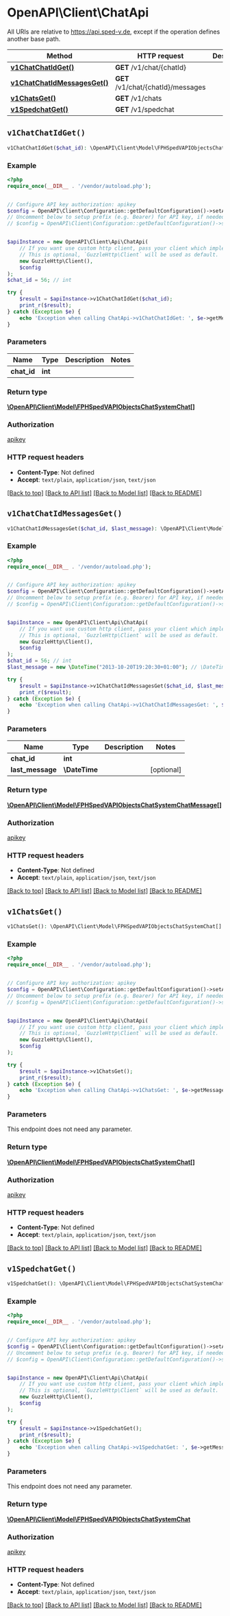 # OpenAPI\Client\ChatApi

All URIs are relative to https://api.sped-v.de, except if the operation defines another base path.

| Method | HTTP request | Description |
| ------------- | ------------- | ------------- |
| [**v1ChatChatIdGet()**](ChatApi.md#v1ChatChatIdGet) | **GET** /v1/chat/{chatId} |  |
| [**v1ChatChatIdMessagesGet()**](ChatApi.md#v1ChatChatIdMessagesGet) | **GET** /v1/chat/{chatId}/messages |  |
| [**v1ChatsGet()**](ChatApi.md#v1ChatsGet) | **GET** /v1/chats |  |
| [**v1SpedchatGet()**](ChatApi.md#v1SpedchatGet) | **GET** /v1/spedchat |  |


## `v1ChatChatIdGet()`

```php
v1ChatChatIdGet($chat_id): \OpenAPI\Client\Model\FPHSpedVAPIObjectsChatSystemChat[]
```



### Example

```php
<?php
require_once(__DIR__ . '/vendor/autoload.php');


// Configure API key authorization: apikey
$config = OpenAPI\Client\Configuration::getDefaultConfiguration()->setApiKey('X-Api-Key', 'YOUR_API_KEY');
// Uncomment below to setup prefix (e.g. Bearer) for API key, if needed
// $config = OpenAPI\Client\Configuration::getDefaultConfiguration()->setApiKeyPrefix('X-Api-Key', 'Bearer');


$apiInstance = new OpenAPI\Client\Api\ChatApi(
    // If you want use custom http client, pass your client which implements `GuzzleHttp\ClientInterface`.
    // This is optional, `GuzzleHttp\Client` will be used as default.
    new GuzzleHttp\Client(),
    $config
);
$chat_id = 56; // int

try {
    $result = $apiInstance->v1ChatChatIdGet($chat_id);
    print_r($result);
} catch (Exception $e) {
    echo 'Exception when calling ChatApi->v1ChatChatIdGet: ', $e->getMessage(), PHP_EOL;
}
```

### Parameters

| Name | Type | Description  | Notes |
| ------------- | ------------- | ------------- | ------------- |
| **chat_id** | **int**|  | |

### Return type

[**\OpenAPI\Client\Model\FPHSpedVAPIObjectsChatSystemChat[]**](../Model/FPHSpedVAPIObjectsChatSystemChat.md)

### Authorization

[apikey](../../README.md#apikey)

### HTTP request headers

- **Content-Type**: Not defined
- **Accept**: `text/plain`, `application/json`, `text/json`

[[Back to top]](#) [[Back to API list]](../../README.md#endpoints)
[[Back to Model list]](../../README.md#models)
[[Back to README]](../../README.md)

## `v1ChatChatIdMessagesGet()`

```php
v1ChatChatIdMessagesGet($chat_id, $last_message): \OpenAPI\Client\Model\FPHSpedVAPIObjectsChatSystemChatMessage[]
```



### Example

```php
<?php
require_once(__DIR__ . '/vendor/autoload.php');


// Configure API key authorization: apikey
$config = OpenAPI\Client\Configuration::getDefaultConfiguration()->setApiKey('X-Api-Key', 'YOUR_API_KEY');
// Uncomment below to setup prefix (e.g. Bearer) for API key, if needed
// $config = OpenAPI\Client\Configuration::getDefaultConfiguration()->setApiKeyPrefix('X-Api-Key', 'Bearer');


$apiInstance = new OpenAPI\Client\Api\ChatApi(
    // If you want use custom http client, pass your client which implements `GuzzleHttp\ClientInterface`.
    // This is optional, `GuzzleHttp\Client` will be used as default.
    new GuzzleHttp\Client(),
    $config
);
$chat_id = 56; // int
$last_message = new \DateTime("2013-10-20T19:20:30+01:00"); // \DateTime

try {
    $result = $apiInstance->v1ChatChatIdMessagesGet($chat_id, $last_message);
    print_r($result);
} catch (Exception $e) {
    echo 'Exception when calling ChatApi->v1ChatChatIdMessagesGet: ', $e->getMessage(), PHP_EOL;
}
```

### Parameters

| Name | Type | Description  | Notes |
| ------------- | ------------- | ------------- | ------------- |
| **chat_id** | **int**|  | |
| **last_message** | **\DateTime**|  | [optional] |

### Return type

[**\OpenAPI\Client\Model\FPHSpedVAPIObjectsChatSystemChatMessage[]**](../Model/FPHSpedVAPIObjectsChatSystemChatMessage.md)

### Authorization

[apikey](../../README.md#apikey)

### HTTP request headers

- **Content-Type**: Not defined
- **Accept**: `text/plain`, `application/json`, `text/json`

[[Back to top]](#) [[Back to API list]](../../README.md#endpoints)
[[Back to Model list]](../../README.md#models)
[[Back to README]](../../README.md)

## `v1ChatsGet()`

```php
v1ChatsGet(): \OpenAPI\Client\Model\FPHSpedVAPIObjectsChatSystemChat[]
```



### Example

```php
<?php
require_once(__DIR__ . '/vendor/autoload.php');


// Configure API key authorization: apikey
$config = OpenAPI\Client\Configuration::getDefaultConfiguration()->setApiKey('X-Api-Key', 'YOUR_API_KEY');
// Uncomment below to setup prefix (e.g. Bearer) for API key, if needed
// $config = OpenAPI\Client\Configuration::getDefaultConfiguration()->setApiKeyPrefix('X-Api-Key', 'Bearer');


$apiInstance = new OpenAPI\Client\Api\ChatApi(
    // If you want use custom http client, pass your client which implements `GuzzleHttp\ClientInterface`.
    // This is optional, `GuzzleHttp\Client` will be used as default.
    new GuzzleHttp\Client(),
    $config
);

try {
    $result = $apiInstance->v1ChatsGet();
    print_r($result);
} catch (Exception $e) {
    echo 'Exception when calling ChatApi->v1ChatsGet: ', $e->getMessage(), PHP_EOL;
}
```

### Parameters

This endpoint does not need any parameter.

### Return type

[**\OpenAPI\Client\Model\FPHSpedVAPIObjectsChatSystemChat[]**](../Model/FPHSpedVAPIObjectsChatSystemChat.md)

### Authorization

[apikey](../../README.md#apikey)

### HTTP request headers

- **Content-Type**: Not defined
- **Accept**: `text/plain`, `application/json`, `text/json`

[[Back to top]](#) [[Back to API list]](../../README.md#endpoints)
[[Back to Model list]](../../README.md#models)
[[Back to README]](../../README.md)

## `v1SpedchatGet()`

```php
v1SpedchatGet(): \OpenAPI\Client\Model\FPHSpedVAPIObjectsChatSystemChat
```



### Example

```php
<?php
require_once(__DIR__ . '/vendor/autoload.php');


// Configure API key authorization: apikey
$config = OpenAPI\Client\Configuration::getDefaultConfiguration()->setApiKey('X-Api-Key', 'YOUR_API_KEY');
// Uncomment below to setup prefix (e.g. Bearer) for API key, if needed
// $config = OpenAPI\Client\Configuration::getDefaultConfiguration()->setApiKeyPrefix('X-Api-Key', 'Bearer');


$apiInstance = new OpenAPI\Client\Api\ChatApi(
    // If you want use custom http client, pass your client which implements `GuzzleHttp\ClientInterface`.
    // This is optional, `GuzzleHttp\Client` will be used as default.
    new GuzzleHttp\Client(),
    $config
);

try {
    $result = $apiInstance->v1SpedchatGet();
    print_r($result);
} catch (Exception $e) {
    echo 'Exception when calling ChatApi->v1SpedchatGet: ', $e->getMessage(), PHP_EOL;
}
```

### Parameters

This endpoint does not need any parameter.

### Return type

[**\OpenAPI\Client\Model\FPHSpedVAPIObjectsChatSystemChat**](../Model/FPHSpedVAPIObjectsChatSystemChat.md)

### Authorization

[apikey](../../README.md#apikey)

### HTTP request headers

- **Content-Type**: Not defined
- **Accept**: `text/plain`, `application/json`, `text/json`

[[Back to top]](#) [[Back to API list]](../../README.md#endpoints)
[[Back to Model list]](../../README.md#models)
[[Back to README]](../../README.md)
